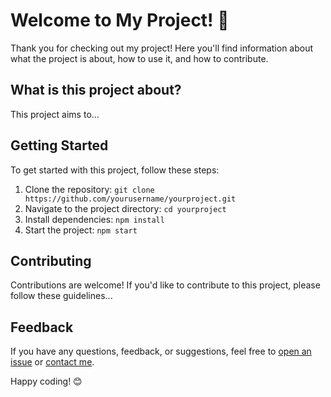 # Welcome to My Project! 🚀

Thank you for checking out my project! Here you'll find information about what the project is about, how to use it, and how to contribute.

## What is this project about?

This project aims to...

## Getting Started

To get started with this project, follow these steps:

1. Clone the repository: `git clone https://github.com/yourusername/yourproject.git`
2. Navigate to the project directory: `cd yourproject`
3. Install dependencies: `npm install`
4. Start the project: `npm start`

## Contributing

Contributions are welcome! If you'd like to contribute to this project, please follow these guidelines...

## Feedback

If you have any questions, feedback, or suggestions, feel free to [open an issue](https://github.com/yourusername/yourproject/issues) or [contact me](mailto:youremail@example.com).

Happy coding! 😊

